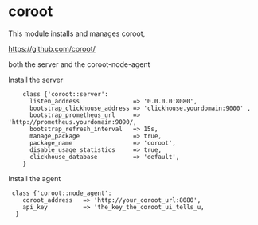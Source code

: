 # coroot

This module installs and manages coroot,

https://github.com/coroot/

both the server and the coroot-node-agent 



Install the server
```
    class {'coroot::server':
      listen_address               => '0.0.0.0:8080',
      bootstrap_clickhouse_address => 'clickhouse.yourdomain:9000' ,
      bootstrap_prometheus_url     => 'http://prometheus.yourdomain:9090/,
      bootstrap_refresh_interval   => 15s,
      manage_package               => true,
      package_name                 => 'coroot',
      disable_usage_statistics     => true,
      clickhouse_database          => 'default',
    }
```


Install the agent 

```
 class {'coroot::node_agent':
    coroot_address   => 'http://your_coroot_url:8080',
    api_key          => 'the_key_the_coroot_ui_tells_u,
  }


